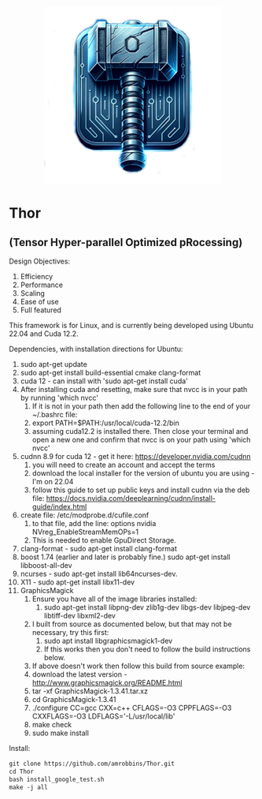 <div align="center">
<img src="logo.png" title="Thor" alt="Tensor Hyper-Parallel Optimized pRocessing" width="360" height="360">
</div>

# Thor
## (Tensor Hyper-parallel Optimized pRocessing)

Design Objectives:
1. Efficiency
2. Performance
3. Scaling
4. Ease of use
5. Full featured

This framework is for Linux, and is currently being developed using Ubuntu 22.04 and Cuda 12.2.

Dependencies, with installation directions for Ubuntu:
  1. sudo apt-get update
  1. sudo apt-get install build-essential cmake clang-format  
  1. cuda 12  - can install with 'sudo apt-get install cuda'
  1. After installing cuda and resetting, make sure that nvcc is in your path by running 'which nvcc'
     1. If it is not in your path then add the following line to the end of your ~/.bashrc file:
     2. export PATH=$PATH:/usr/local/cuda-12.2/bin
     3. assuming cuda12.2 is installed there. Then close your terminal and open a new one and confirm that nvcc is on your path using 'which nvcc'
  1. cudnn 8.9 for cuda 12 - get it here: https://developer.nvidia.com/cudnn
     1. you will need to create an account and accept the terms
     1. download the local installer for the version of ubuntu you are using - I'm on 22.04
     1. follow this guide to set up public keys and install cudnn via the deb file: https://docs.nvidia.com/deeplearning/cudnn/install-guide/index.html
  1. create file: /etc/modprobe.d/cufile.conf
     1. to that file, add the line: options nvidia NVreg_EnableStreamMemOPs=1
     1. This is needed to enable GpuDirect Storage.
  1. clang-format  - sudo apt-get install clang-format
  1. boost 1.74 (earlier and later is probably fine.) sudo apt-get install libboost-all-dev
  1. ncurses - sudo apt-get install lib64ncurses-dev.
  1. X11 - sudo apt-get install libx11-dev
  1. GraphicsMagick
     1. Ensure you have all of the image libraries installed:
        1. sudo apt-get install libpng-dev zlib1g-dev libgs-dev libjpeg-dev libtiff-dev libxml2-dev
     1. I built from source as documented below, but that may not be necessary, try this first:
        1. sudo apt install libgraphicsmagick1-dev
        1. If this works then you don't need to follow the build instructions below.
     1. If above doesn't work then follow this build from source example:
     1. download the latest version - http://www.graphicsmagick.org/README.html 
     1. tar -xf GraphicsMagick-1.3.41.tar.xz
     1. cd GraphicsMagick-1.3.41
     1. ./configure CC=gcc CXX=c++ CFLAGS=-O3 CPPFLAGS=-O3 CXXFLAGS=-O3 LDFLAGS='-L/usr/local/lib'
     1. make check
     1. sudo make install

Install:

```shell
git clone https://github.com/amrobbins/Thor.git
cd Thor
bash install_google_test.sh
make -j all
```
